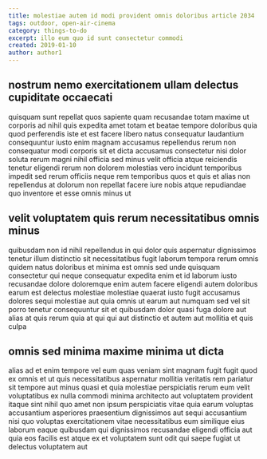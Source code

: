 ```yaml
---
title: molestiae autem id modi provident omnis doloribus article 2034
tags: outdoor, open-air-cinema
category: things-to-do
excerpt: illo eum quo id sunt consectetur commodi
created: 2019-01-10
author: author1
---
```


## nostrum nemo exercitationem ullam delectus cupiditate occaecati

quisquam sunt repellat quos sapiente quam recusandae totam maxime ut corporis ad nihil quis expedita amet totam et beatae tempore doloribus quia quod perferendis iste et est facere libero natus consequatur laudantium consequuntur iusto enim magnam accusamus repellendus rerum non consequatur modi corporis sit et dicta accusamus consectetur nisi dolor soluta rerum magni nihil officia sed minus velit officia atque reiciendis tenetur eligendi rerum non dolorem molestias vero incidunt temporibus impedit sed rerum officiis neque rem temporibus quos et quis et alias non repellendus at dolorum non repellat facere iure nobis atque repudiandae quo inventore et esse omnis minus ut

## velit voluptatem quis rerum necessitatibus omnis minus

quibusdam non id nihil repellendus in qui dolor quis aspernatur dignissimos tenetur illum distinctio sit necessitatibus fugit laborum tempora rerum omnis quidem natus doloribus et minima est omnis sed unde quisquam consectetur qui neque consequatur expedita enim et id laborum iusto recusandae dolore doloremque enim autem facere eligendi autem doloribus earum est delectus molestiae molestiae quaerat iusto fugit accusamus dolores sequi molestiae aut quia omnis ut earum aut numquam sed vel sit porro tenetur consequuntur sit et quibusdam dolor quasi fuga dolore aut alias at quis rerum quia at qui qui aut distinctio et autem aut mollitia et quis culpa

## omnis sed minima maxime minima ut dicta

alias ad et enim tempore vel eum quas veniam sint magnam fugit fugit quod ex omnis et ut quis necessitatibus aspernatur mollitia veritatis rem pariatur sit tempore aut minus quasi et quia molestiae perspiciatis rerum eum velit voluptatibus ex nulla commodi minima architecto aut voluptatem provident itaque sint nihil quo amet non ipsum perspiciatis vitae quia earum voluptas accusantium asperiores praesentium dignissimos aut sequi accusantium nisi quo voluptas exercitationem vitae necessitatibus eum similique eius laborum eaque quibusdam qui dignissimos recusandae eligendi officia aut quia eos facilis est atque ex et voluptatem sunt odit qui saepe fugiat ut delectus voluptatem aut
